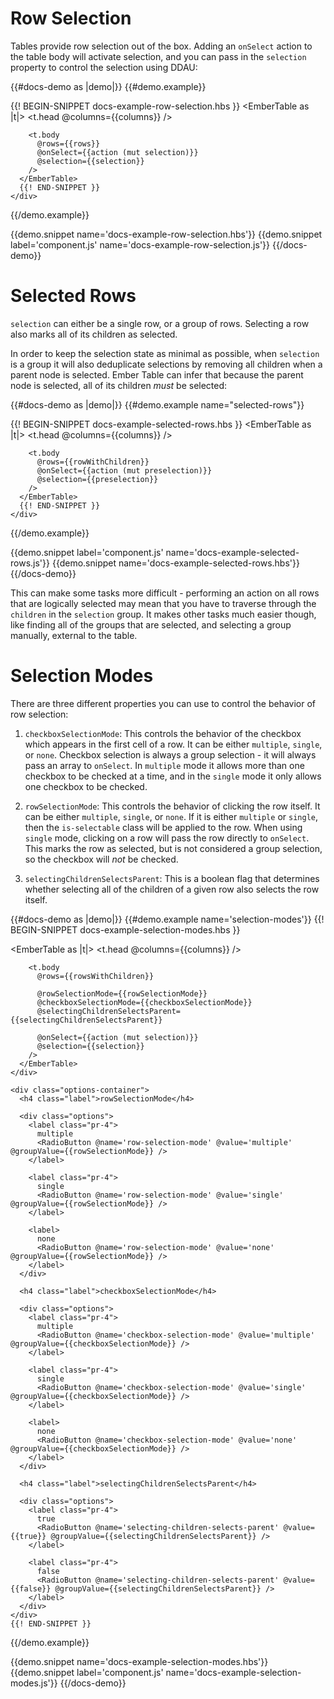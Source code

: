 # Row Selection

Tables provide row selection out of the box. Adding an `onSelect` action to the
table body will activate selection, and you can pass in the `selection` property
to control the selection using DDAU:

{{#docs-demo as |demo|}}
  {{#demo.example}}
    <div class="demo-container small">
      {{! BEGIN-SNIPPET docs-example-row-selection.hbs }}
      <EmberTable as |t|>
        <t.head @columns={{columns}} />

        <t.body
          @rows={{rows}}
          @onSelect={{action (mut selection)}}
          @selection={{selection}}
        />
      </EmberTable>
      {{! END-SNIPPET }}
    </div>
  {{/demo.example}}

  {{demo.snippet name='docs-example-row-selection.hbs'}}
  {{demo.snippet label='component.js' name='docs-example-row-selection.js'}}
{{/docs-demo}}

# Selected Rows

`selection` can either be a single row, or a group of rows. Selecting a row also
marks all of its children as selected.

In order to keep the selection state as minimal as possible, when `selection` is
a group it will also deduplicate selections by removing all children when a
parent node is selected. Ember Table can infer that because the parent node is
selected, all of its children _must_ be selected:

{{#docs-demo as |demo|}}
  {{#demo.example name="selected-rows"}}
    <div class="demo-container small">
      {{! BEGIN-SNIPPET docs-example-selected-rows.hbs }}
      <EmberTable as |t|>
        <t.head @columns={{columns}} />

        <t.body
          @rows={{rowWithChildren}}
          @onSelect={{action (mut preselection)}}
          @selection={{preselection}}
        />
      </EmberTable>
      {{! END-SNIPPET }}
    </div>
  {{/demo.example}}

  {{demo.snippet label='component.js' name='docs-example-selected-rows.js'}}
  {{demo.snippet name='docs-example-selected-rows.hbs'}}
{{/docs-demo}}

This can make some tasks more difficult - performing an action on all rows that
are logically selected may mean that you have to traverse through the `children`
in the `selection` group. It makes other tasks much easier though, like finding
all of the groups that are selected, and selecting a group manually, external to
the table.

# Selection Modes

There are three different properties you can use to control the behavior of
row selection:

1. `checkboxSelectionMode`: This controls the behavior of the checkbox which
appears in the first cell of a row. It can be either `multiple`, `single`, or
`none`. Checkbox selection is always a group selection - it will always pass an
array to `onSelect`. In `multiple` mode it allows more than one checkbox to be
checked at a time, and in the `single` mode it only allows one checkbox to be
checked.

2. `rowSelectionMode`: This controls the behavior of clicking the row itself.
It can be either `multiple`, `single`, or `none`. If it is either `multiple` or
`single`, then the `is-selectable` class will be applied to the row. When using
`single` mode, clicking on a row will pass the row directly to `onSelect`. This
marks the row as selected, but is not considered a group selection, so the
checkbox will _not_ be checked.

3. `selectingChildrenSelectsParent`: This is a boolean flag that  determines
whether selecting all of the children of a given row also selects the row
itself.

{{#docs-demo as |demo|}}
  {{#demo.example name='selection-modes'}}
    {{! BEGIN-SNIPPET docs-example-selection-modes.hbs }}
    <div class="demo-container small">
      <EmberTable as |t|>
        <t.head @columns={{columns}} />

        <t.body
          @rows={{rowsWithChildren}}

          @rowSelectionMode={{rowSelectionMode}}
          @checkboxSelectionMode={{checkboxSelectionMode}}
          @selectingChildrenSelectsParent={{selectingChildrenSelectsParent}}

          @onSelect={{action (mut selection)}}
          @selection={{selection}}
        />
      </EmberTable>
    </div>

    <div class="options-container">
      <h4 class="label">rowSelectionMode</h4>

      <div class="options">
        <label class="pr-4">
          multiple
          <RadioButton @name='row-selection-mode' @value='multiple' @groupValue={{rowSelectionMode}} />
        </label>

        <label class="pr-4">
          single
          <RadioButton @name='row-selection-mode' @value='single' @groupValue={{rowSelectionMode}} />
        </label>

        <label>
          none
          <RadioButton @name='row-selection-mode' @value='none' @groupValue={{rowSelectionMode}} />
        </label>
      </div>

      <h4 class="label">checkboxSelectionMode</h4>

      <div class="options">
        <label class="pr-4">
          multiple
          <RadioButton @name='checkbox-selection-mode' @value='multiple' @groupValue={{checkboxSelectionMode}} />
        </label>

        <label class="pr-4">
          single
          <RadioButton @name='checkbox-selection-mode' @value='single' @groupValue={{checkboxSelectionMode}} />
        </label>

        <label>
          none
          <RadioButton @name='checkbox-selection-mode' @value='none' @groupValue={{checkboxSelectionMode}} />
        </label>
      </div>

      <h4 class="label">selectingChildrenSelectsParent</h4>

      <div class="options">
        <label class="pr-4">
          true
          <RadioButton @name='selecting-children-selects-parent' @value={{true}} @groupValue={{selectingChildrenSelectsParent}} />
        </label>

        <label class="pr-4">
          false
          <RadioButton @name='selecting-children-selects-parent' @value={{false}} @groupValue={{selectingChildrenSelectsParent}} />
        </label>
      </div>
    </div>
    {{! END-SNIPPET }}
  {{/demo.example}}

  {{demo.snippet name='docs-example-selection-modes.hbs'}}
  {{demo.snippet label='component.js' name='docs-example-selection-modes.js'}}
{{/docs-demo}}
